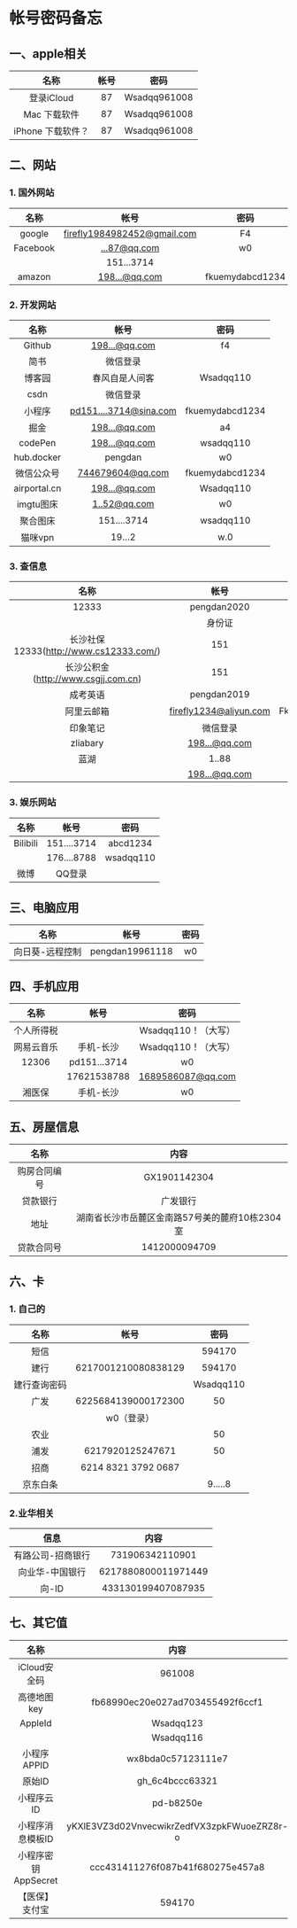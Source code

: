 # 帐号密码备忘

## 一、apple相关

|       名称        | 帐号  |      密码      |
| :---------------: | :---: | :------------: |
|    登录iCloud     |  87   |  Wsadqq961008  | 
|   Mac 下载软件    |  87   |  Wsadqq961008  |
| iPhone 下载软件？ |  87   | Wsadqq961008 |

## 二、网站

### 1. 国外网站
|   名称   |            帐号             |      密码       |
| :------: | :-------------------------: | :-------------: |
|  google  | firefly1984982452@gmail.com |       F4        |
| Facebook |        ...87@qq.com         |       w0        |
|          |         151...3714          |
|  amazon  |        198...@qq.com        | fkuemydabcd1234 |

### 2. 开发网站 
|     名称     |          帐号          |      密码       |
| :----------: | :--------------------: | :-------------: |
|    Github    |     198...@qq.com      |       f4        |
|     简书     |        微信登录        |
|    博客园    |     春风自是人间客     |    Wsadqq110    |
|     csdn     |        微信登录        |                 |
|    小程序    | pd151....3714@sina.com | fkuemydabcd1234 |
|     掘金     |     198...@qq.com      |       a4        |
|   codePen    |     198...@qq.com      |    wsadqq110    |
|  hub.docker  |        pengdan         |       w0        |
|  微信公众号  |    744679604@qq.com    | fkuemydabcd1234 |
| airportal.cn |     198...@qq.com      |    Wsadqq110    |
|  imgtu图床   |      1..52@qq.com      |       w0        |
|   聚合图床   |      151....3714       |    wsadqq110    |
|   猫咪vpn    |          19…2          |       w.0       |

### 3. 查信息
|    名称    |          帐号          |      密码       |
| :--------: | :--------------------: | :-------------: |
|   12333    |      pengdan2020       |    wsadqq110    |
|            |         身份证         |       W…0       |
|   长沙社保12333(http://www.cs12333.com/)    |      151       |    Wsadqq110!    |
|   长沙公积金(http://www.csgjj.com.cn)    |      151       |    wsadqq110!    |
|  成考英语  |      pengdan2019       |    abcd1234     |
| 阿里云邮箱 | firefly1234@aliyun.com | Fkuemydabcd1234 |
|  印象笔记  |        微信登录        |                 |
|  zliabary  |     198...@qq.com      |       w0        |
|    蓝湖    |         1..88          |       w0        |
|            |     198...@qq.com      |      a..0       |

### 3. 娱乐网站 
|   名称   |    帐号     |   密码    |
| :------: | :---------: | :-------: |
| Bilibili | 151....3714 | abcd1234  |
|          | 176....8788 | wsadqq110 |
|   微博   |   QQ登录    |           |


## 三、电脑应用
|      名称       |      帐号       | 密码  |
| :-------------: | :-------------: | :---: |
| 向日葵-远程控制 | pengdan19961118 |  w0   |


## 四、手机应用
|    名称    |     帐号     |        密码         |
| :--------: | :----------: | :-----------------: |
| 个人所得税 |              | Wsadqq110！（大写） |
| 网易云音乐 |  手机-长沙   | Wsadqq110！（大写） |
|   12306    | pd151...3714 |         w0          |  |
|            | 17621538788  |  1689586087@qq.com  |
|   湘医保   |  手机-长沙   |         w0          |


## 五、房屋信息
|     名称     |                      内容                      |
| :----------: | :--------------------------------------------: |
| 购房合同编号 |                  GX1901142304                  |
|   贷款银行   |                    广发银行                    |
|     地址     | 湖南省长沙市岳麓区金南路57号美的麓府10栋2304室 |
|  贷款合同号  |                 1412000094709                  |
## 六、卡

### 1. 自己的
|     名称     |        帐号         |   密码    |
| :----------: | :-----------------: | :-------: |
|     短信     |                     |  594170   |
|     建行     | 6217001210080838129 |  594170   |
| 建行查询密码 |                     | Wsadqq110 |
|     广发     | 6225684139000172300 |    50     |
|              |     w0（登录）      |
|     农业     |                     |    50     |
|     浦发     |  6217920125247671   |    50     |
|     招商     | 6214 8321 3792 0687 |
|   京东白条   |                     |  9.....8  |

### 2.业华相关
|       信息        |        内容         |
| :---------------: | :-----------------: |
| 有路公司-招商银行 |   731906342110901   |
|  向业华-中国银行  | 6217880800011971449 |
|       向-ID       | 433130199407087935  |

## 七、其它值
|        名称         |                    内容                     |
| :-----------------: | :-----------------------------------------: |
|    iCloud安全码     |                   961008                    |
|     高德地图key     |      fb68990ec20e027ad703455492f6ccf1       |
|       AppleId       |                  Wsadqq123                  |
|                     |                  Wsadqq116                  |
|     小程序APPID     |             wx8bda0c57123111e7              |
|       原始ID        |               gh_6c4bccc63321               |
|     小程序云ID      |                  pd-b8250e                  |
|  小程序消息模板ID   | yKXlE3VZ3d02VnvecwikrZedfVX3zpkFWuoeZRZ8r-o |
| 小程序密钥AppSecret |      ccc431411276f087b41f680275e457a8       |
|   【医保】支付宝    |                   594170                    |